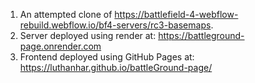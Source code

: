 1) An attempted clone of https://battlefield-4-webflow-rebuild.webflow.io/bf4-servers/rc3-basemaps.
2) Server deployed using render at: https://battleground-page.onrender.com
3) Frontend deployed using GitHub Pages at: https://luthanhar.github.io/battleGround-page/
